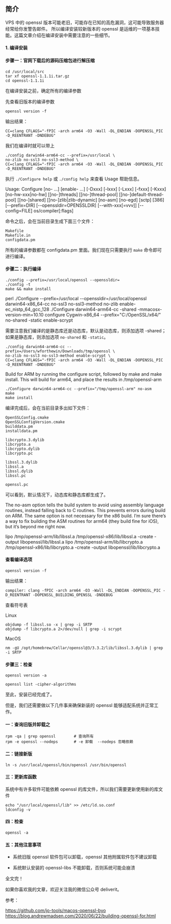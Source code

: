

## 简介
VPS 中的 openssl 版本可能老旧，可能存在已知的高危漏洞，这可能导致服务器经常给你发警告邮件。
所以编译安装较新版本的 openssl 是运维的一项基本技能。这篇文章介绍在编译安装中需要注意的一些细节。


####  1. 编译安装



#### 步骤一：官网下载后的源码压缩包进行解压缩

```
cd /usr/local/src
tar xf openssl-1.1.1i.tar.gz
cd openssl-1.1.1i
```

在编译安装之前，确定所有的编译参数

先查看旧版本的编译参数

```
openssl version -f
```

输出结果：

```
CC=clang CFLAGS="-fPIC -arch arm64 -O3 -Wall -DL_ENDIAN -DOPENSSL_PIC -D_REENTRANT -DNDEBUG"
```

我们在编译时就可以带上

```
./config darwin64-arm64-cc --prefix=/usr/local \
no-zlib no-ssl3 no-ssl3-method \
CC=clang CFLAGS="-fPIC -arch arm64 -O3 -Wall -DL_ENDIAN -DOPENSSL_PIC -D_REENTRANT -DNDEBUG" 
```

执行 `./Configure help` 或 `./config help` 来查看 Usage 帮助信息。

Usage: Configure [no-<feature> ...] [enable-<feature> ...] [-Dxxx] [-lxxx] [-Lxxx] [-fxxx] [-Kxxx] [no-hw-xxx|no-hw] [[no-]threads] [[no-]thread-pool] [[no-]default-thread-pool] [[no-]shared] [[no-]zlib|zlib-dynamic] [no-asm] [no-egd] [sctp] [386] [--prefix=DIR] [--openssldir=OPENSSLDIR]
 [--with-xxx[=vvv]] [--config=FILE] os/compiler[:flags]



命令之后，会在当前目录生成下面三个文件：

```
Makefile
Makefile.in
configdata.pm
```

所有的编译参数都在 configdata.pm 里面。我们现在只需要执行 `make` 命令即可进行编译。


#### 步骤二：执行编译

```
./config --prefix=/usr/local/openssl --openssldir=
./config -t
make && make install
```

perl ./Configure --prefix=/usr/local --openssldir=/usr/local/openssl darwin64-x86_64-cc no-ssl3 no-ssl3-method no-zlib  enable-ec_nistp_64_gcc_128
./Configure darwin64-arm64-cc -shared -mmacosx-version-min=10.10
configure Cygwin-x86_64 --prefix="C:/OpenSSL/x64/" no-shared -static enable-scrypt

需要注意我们编译的是静态库还是动态库，默认是动态库，则添加选项 -shared；如果是静态库，则添加选项 `no-shared` 和 `-static`。


```
./config darwin64-arm64-cc --prefix=/Users/wforthewin/Downloads/tmp/openssl \
no-zlib no-ssl3 no-ssl3-method enable-scrypt \
CC=clang CFLAGS="-fPIC -arch arm64 -O3 -Wall -DL_ENDIAN -DOPENSSL_PIC -D_REENTRANT -DNDEBUG" 
```


Build for ARM by running the configure script, followed by make and make install. This will build for arm64, and place the results in /tmp/openssl-arm

```
./Configure darwin64-arm64-cc --prefix="/tmp/openssl-arm" no-asm
make
make install
```


编译完成后，会在当前目录多出如下文件：

```
OpenSSLConfig.cmake
OpenSSLConfigVersion.cmake
builddata.pm
installdata.pm

libcrypto.3.dylib
libcrypto.a
libcrypto.dylib
libcrypto.pc

libssl.3.dylib
libssl.a
libssl.dylib
libssl.pc

openssl.pc
```

可以看到，默认情况下，动态库和静态库都生成了。


The no-asm option tells the build system to avoid using assembly language routines, instead falling back to C routines. This prevents errors during build on ARM. The same option is not necessary for the x86 build. I’m sure there’s a way to fix building the ASM routines for arm64 (they build fine for iOS), but it’s beyond me right now.



lipo /tmp/openssl-arm/lib/libssl.a /tmp/openssl-x86/lib/libssl.a -create -output libopenssl/lib/libssl.a
lipo /tmp/openssl-arm/lib/libcrypto.a /tmp/openssl-x86/lib/libcrypto.a -create -output libopenssl/lib/libcrypto.a


#### 查看编译选项

```
openssl version -f
```

输出结果：

```
compiler: clang -fPIC -arch arm64 -O3 -Wall -DL_ENDIAN -DOPENSSL_PIC -D_REENTRANT -DOPENSSL_BUILDING_OPENSSL -DNDEBUG
```




查看符号表

Linux
```
objdump -f libssl.so -x | grep -i SRTP
objdump -f libcrypto.a 2>/dev/null | grep -i scrypt
```



MacOS

```
nm -gU /opt/homebrew/Cellar/openssl@3/3.3.2/lib/libssl.3.dylib | grep -i SRTP
```


#### 步骤三：检查

```
openssl version -a
```

```
openssl list -cipher-algorithms
```


至此，安装已经完成了。


但是，我们还需要做以下几件事来确保新装的 openssl 能够适配系统并正常工作。

#### 一：查询旧版并卸载之

```
rpm -qa | grep openssl        # 查询所有
rpm -e openssl --nodeps       # -e 卸载  --nodeps 忽略依赖
```

#### 二：链接新版

```
ln -s /usr/local/openssl/bin/openssl /usr/bin/openssl
```

#### 三：更新库函数
系统中有许多软件可能依赖 openssl 的库文件，所以我们需要更新使用新的库文件

```
echo "/usr/local/openssl/lib" >> /etc/ld.so.conf
ldconfig -v
```

#### 四：检查

```
openssl -a
```

#### 五：其他注意事项

- 系统旧版 openssl 软件包可以卸载，openssl 其他附属软件包不建议卸载

- 系统默认安装的 openssl-libs 不能卸载，否则系统可能会崩溃


全文完！




如果你喜欢我的文章，欢迎关注我的微信公众号 deliverit。





参考：

https://github.com/jo-tools/macos-openssl-byo
https://blog.andrewmadsen.com/2020/06/22/building-openssl-for.html
